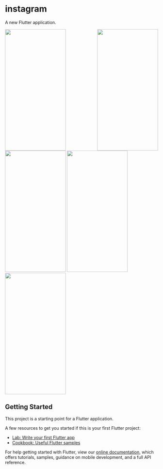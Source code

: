 # instagram

A new Flutter application.

<img src="https://user-images.githubusercontent.com/40269564/93731917-d4d7fd80-fbec-11ea-9a06-18e52da75ffa.png" width="200" height="400"  align="left" />

<img src="https://user-images.githubusercontent.com/40269564/93731971-0650c900-fbed-11ea-986f-5a40f5b72086.png" width="200" height="400"  img align="right" />

<img src="https://user-images.githubusercontent.com/40269564/93731976-0c46aa00-fbed-11ea-883e-a685f5e36494.png" width="200" height="400" />

<img src="https://user-images.githubusercontent.com/40269564/93731982-136db800-fbed-11ea-8239-caa9effb3fdf.png" width="200" height="400" />

<img src="https://user-images.githubusercontent.com/40269564/93731990-1bc5f300-fbed-11ea-8ed4-f02888deeab0.png" width="200" height="400" />


## Getting Started

This project is a starting point for a Flutter application.

A few resources to get you started if this is your first Flutter project:

- [Lab: Write your first Flutter app](https://flutter.dev/docs/get-started/codelab)
- [Cookbook: Useful Flutter samples](https://flutter.dev/docs/cookbook)

For help getting started with Flutter, view our
[online documentation](https://flutter.dev/docs), which offers tutorials,
samples, guidance on mobile development, and a full API reference.

